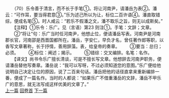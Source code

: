 　　（70）乐令善于清言，而不长于手笔①。将让河南尹，请潘岳为表②。潘云：“可作耳，要当得君意③。”乐为述己所以为让，标位二百许语④。潘直取错综，便成名笔⑤。时人咸云：“若乐不假潘之文，潘不取乐之旨，则无以成斯矣。”
　　【注释】①乐令：乐广。见（言语）第23 则注①。手笔：文辞；文章。
　　②“将让”句：乐广当时任河南尹，他想止位，便请潘岳写表。河南尹是河南郡长官，河南邵是西晋国都所在。潘岳，字安仁，早负才名，曾任著作郎等职，以香写文章著称，长于抒情，善用辞藻。表，给皇帝的奏章。
　　③要当：总归；必须。
　　④标位：阐述；揭示。
　　⑤错综：交叉编排。名笔：名作。
　　【译文】尚书令乐广擅长清谈，可是不擅长写文章。他想辞去河南尹职务，便请潘岳替他写奏章。潘岳说：“我可以写呀，不过必须知道您的意图。”乐广便给他说明自己决定让位的原因，说了二百来句话。潘岳把他的话径直拿来重新编排一番，便成了一篇名作。当时的人都说：“如果乐广不借重潘岳的文辞，潘岳不甲乐广的意思，就无法写成这样优美的文章了。”
<br>[上一篇](04_069) [回卷首](04_000) [下一篇](04_071)
